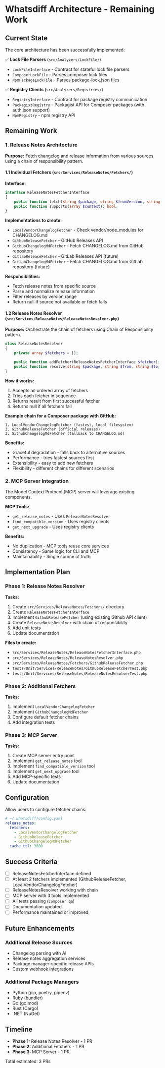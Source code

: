 # Whatsdiff Architecture - Remaining Work

## Current State

The core architecture has been successfully implemented:

✅ **Lock File Parsers** (`src/Analyzers/LockFile/`)
- `LockFileInterface` - Contract for stateful lock file parsers
- `ComposerLockFile` - Parses composer.lock files
- `NpmPackageLockFile` - Parses package-lock.json files

✅ **Registry Clients** (`src/Analyzers/Registries/`)
- `RegistryInterface` - Contract for package registry communication
- `PackagistRegistry` - Packagist API for Composer packages (with auth.json support)
- `NpmRegistry` - npm registry API

## Remaining Work

### 1. Release Notes Architecture

**Purpose:** Fetch changelog and release information from various sources using a chain of responsibility pattern.

#### 1.1 Individual Fetchers (`src/Services/ReleaseNotes/Fetchers/`)

**Interface:**
```php
interface ReleaseNotesFetcherInterface
{
    public function fetch(string $package, string $fromVersion, string $toVersion, array $context = []): ?array;
    public function supports(array $context): bool;
}
```

**Implementations to create:**
- `LocalVendorChangelogFetcher` - Check vendor/node_modules for CHANGELOG.md
- `GithubReleaseFetcher` - GitHub Releases API
- `GithubChangelogMdFetcher` - Fetch CHANGELOG.md from GitHub repository
- `GitlabReleaseFetcher` - GitLab Releases API (future)
- `GitlabChangelogMdFetcher` - Fetch CHANGELOG.md from GitLab repository (future)

**Responsibilities:**
- Fetch release notes from specific source
- Parse and normalize release information
- Filter releases by version range
- Return null if source not available or fetch fails

#### 1.2 Release Notes Resolver (`src/Services/ReleaseNotes/ReleaseNotesResolver.php`)

**Purpose:** Orchestrate the chain of fetchers using Chain of Responsibility pattern.

```php
class ReleaseNotesResolver
{
    private array $fetchers = [];

    public function addFetcher(ReleaseNotesFetcherInterface $fetcher): void;
    public function resolve(string $package, string $from, string $to, array $context): ?array;
}
```

**How it works:**
1. Accepts an ordered array of fetchers
2. Tries each fetcher in sequence
3. Returns result from first successful fetcher
4. Returns null if all fetchers fail

**Example chain for a Composer package with GitHub:**
```
1. LocalVendorChangelogFetcher (fastest, local filesystem)
2. GithubReleaseFetcher (official releases)
3. GithubChangelogMdFetcher (fallback to CHANGELOG.md)
```

**Benefits:**
- Graceful degradation - falls back to alternative sources
- Performance - tries fastest sources first
- Extensibility - easy to add new fetchers
- Flexibility - different chains for different scenarios

### 2. MCP Server Integration

The Model Context Protocol (MCP) server will leverage existing components.

**MCP Tools:**
- `get_release_notes` - Uses `ReleaseNotesResolver`
- `find_compatible_version` - Uses registry clients
- `get_next_upgrade` - Uses registry clients

**Benefits:**
- No duplication - MCP tools reuse core services
- Consistency - Same logic for CLI and MCP
- Maintainability - Single source of truth

## Implementation Plan

### Phase 1: Release Notes Resolver

**Tasks:**
1. Create `src/Services/ReleaseNotes/Fetchers/` directory
2. Create `ReleaseNotesFetcherInterface`
3. Implement `GithubReleaseFetcher` (using existing Github API client)
4. Create `ReleaseNotesResolver` with chain of responsibility
5. Add unit tests
6. Update documentation

**Files to create:**
- `src/Services/ReleaseNotes/ReleaseNotesFetcherInterface.php`
- `src/Services/ReleaseNotes/ReleaseNotesResolver.php`
- `src/Services/ReleaseNotes/Fetchers/GithubReleaseFetcher.php`
- `tests/Unit/Services/ReleaseNotes/GithubReleaseFetcherTest.php`
- `tests/Unit/Services/ReleaseNotes/ReleaseNotesResolverTest.php`

### Phase 2: Additional Fetchers

**Tasks:**
1. Implement `LocalVendorChangelogFetcher`
2. Implement `GithubChangelogMdFetcher`
3. Configure default fetcher chains
4. Add integration tests

### Phase 3: MCP Server

**Tasks:**
1. Create MCP server entry point
2. Implement `get_release_notes` tool
3. Implement `find_compatible_version` tool
4. Implement `get_next_upgrade` tool
5. Add MCP-specific tests
6. Update documentation

## Configuration

Allow users to configure fetcher chains:

```yaml
# ~/.whatsdiff/config.yaml
release_notes:
  fetchers:
    - LocalVendorChangelogFetcher
    - GithubReleaseFetcher
    - GithubChangelogMdFetcher
  cache_ttl: 3600
```

## Success Criteria

- [ ] ReleaseNotesFetcherInterface defined
- [ ] At least 2 fetchers implemented (GithubReleaseFetcher, LocalVendorChangelogFetcher)
- [ ] ReleaseNotesResolver working with chain
- [ ] MCP server with 3 tools implemented
- [ ] All tests passing (`composer qa`)
- [ ] Documentation updated
- [ ] Performance maintained or improved

## Future Enhancements

### Additional Release Sources
- Changelog parsing with AI
- Release notes aggregation services
- Package manager-specific release APIs
- Custom webhook integrations

### Additional Package Managers
- Python (pip, poetry, pipenv)
- Ruby (bundler)
- Go (go.mod)
- Rust (Cargo)
- .NET (NuGet)

## Timeline

- **Phase 1:** Release Notes Resolver - 1 PR
- **Phase 2:** Additional Fetchers - 1 PR
- **Phase 3:** MCP Server - 1 PR

Total estimated: 3 PRs
